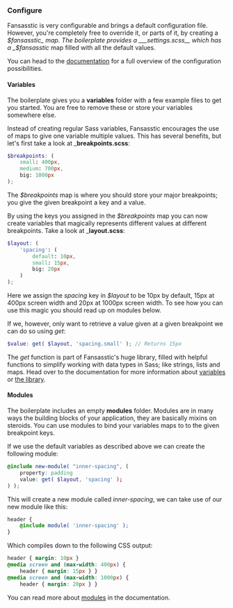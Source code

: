 ### Configure

Fansasstic is very configurable and brings a default configuration file. However, you're completely free to override it, or parts of it, by creating a _$fansasstic_ map.
The boilerplate provides a ___settings.scss__ which has a _$fansasstic_ map filled with all the default values.

You can head to the [documentation](http://fansasstic.com/docs/configuration) for a full overview of the configuration possibilities.

#### Variables

The boilerplate gives you a __variables__ folder with a few example files to get you started. You are free to remove these or store your variables somewhere else.

Instead of creating regular Sass variables, Fansasstic encourages the use of maps to give one variable multiple values. This has several benefits, but let's first take a look at ___breakpoints.scss__:

```scss
$breakpoints: (
    small: 400px,
    medium: 700px,
    big: 1000px
);
```

The _$breakpoints_ map is where you should store your major breakpoints; you give the given breakpoint a key and a value. 

By using the keys you assigned in the _$breakpoints_ map you can now create variables that magically represents different values at different breakpoints. Take a look at ___layout.scss__:

```scss
$layout: (
    'spacing': (
        default: 10px,
        small: 15px,
        big: 20px
    )
);
```

Here we assign the _spacing_ key in _$layout_ to be 10px by default, 15px at 400px screen width and 20px at 1000px screen width. To see how you can use this magic you should read up on modules below.

If we, however, only want to retrieve a value given at a given breakpoint we can do so using _get_:

```scss
$value: get( $layout, 'spacing.small' ); // Returns 15px
```

The _get_ function is part of Fansasstic's huge library, filled with helpful functions to simplify working with data types in Sass; like strings, lists and maps. 
Head over to the documentation for more information about [variables](http://fansasstic.com/docs/variables) or [the library](http://fansasstic.com/docs/library).

#### Modules

The boilerplate includes an empty __modules__ folder. Modules are in many ways the building blocks of your application, they are basically mixins on steroids. You can use modules to bind your variables maps to to the given breakpoint keys.

If we use the default variables as described above we can create the following module:

```scss
@include new-module( "inner-spacing", (
    property: padding
    value: get( $layout, 'spacing' );
) );
```

This will create a new module called _inner-spacing_, we can take use of our new module like this:

```scss
header {
    @include module( 'inner-spacing' );
}
```

Which compiles down to the following CSS output:

```css
header { margin: 10px }
@media screen and (max-width: 400px) {
    header { margin: 15px } }
@media screen and (max-width: 1000px) {
    header { margin: 20px } }
```

You can read more about [modules](http://fansasstic.com/docs/modules) in the documentation.